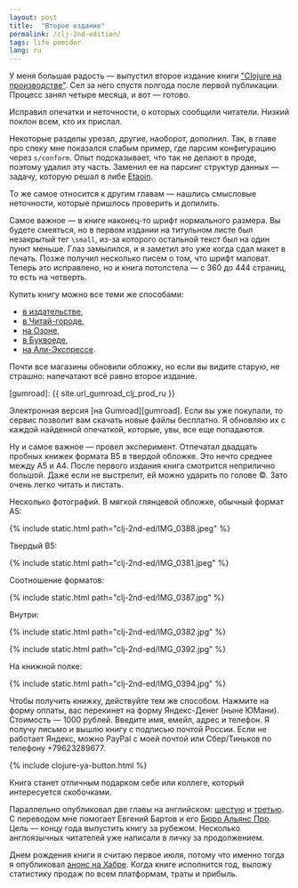 ```yaml
---
layout: post
title:  "Второе издание"
permalink: /clj-2nd-edition/
tags: life pomidor
lang: ru
---
```


[book-page]: /clojure-in-prod/

У меня большая радость — выпустил второе издание книги ["Clojure на
производстве"][book-page]. Сел за него спустя полгода после первой
публикации. Процесс занял четыре месяца, и вот — готово.

Исправил опечатки и неточности, о которых сообщили читатели. Низкий поклон всем,
кто их прислал.

[etaoin]: https://github.com/igrishaev/etaoin

Некоторые разделы урезал, другие, наоборот, дополнил. Так, в главе про спеку мне
показался слабым пример, где парсим конфигурацию через `s/conform`. Опыт
подсказывает, что так не делают в проде, поэтому удалил эту часть. Заменил ее на
парсинг структур данных — задачу, которую решал в либе [Etaoin][etaoin].

То же самое относится к другим главам — нашлись смысловые неточности, которые
пришлось проверить и допилить.

Самое важное — в книге наконец-то шрифт нормального размера. Вы будете смеяться,
но в первом издании на титульном листе был незакрытый тег `\small`, из-за
которого остальной текст был на один пункт меньше. Глаз замылился, и я заметил
это уже когда сдал макет в печать. Позже получил несколько писем о том, что
шрифт маловат. Теперь это исправлено, но и книга потолстела — с 360 до 444
страниц, то есть на четверть.

[ridero]: https://ridero.ru/books/clojure_na_proizvodstve/

[chitai-gorod]: https://www.chitai-gorod.ru/catalog/book/1267534/

[ozon]: https://www.ozon.ru/product/clojure-na-proizvodstve-179829229/

[bookvoed]: https://www.bookvoed.ru/book?id=10490030

[ali]: https://aliexpress.ru/item/1005002322504648.html

Купить книгу можно все теми же способами:

- [в издательстве][ridero],
- [в Читай-городе][chitai-gorod],
- [на Озоне][ozon],
- [в Буквоеде][bookvoed],
- [на Али-Экспрессе][ali].

Почти все магазины обновили обложку, но если вы видите старую, не страшно:
напечатают всё равно второе издание.

[gumroad]: {{ site.url_gumroad_clj_prod_ru }}

Электронная версия [на Gumroad][gumroad]. Если вы уже покупали, то сервис
позволит вам скачать новые файлы бесплатно. Я обновляю их с каждой найденной
опечаткой, которые, увы, все еще попадаются.

Ну и самое важное — провел эксперимент. Отпечатал двадцать пробных книжек
формата B5 в твердой обложке. Это нечто среднее между А5 и А4. После первого
издания книга смотрится неприлично большой. Даже если не выстрелит, ей можно
ударить по голове &copy;. Зато очень легко читать и листать.

Несколько фотографий. В мягкой глянцевой обложке, обычный формат А5:

<!-- more -->

{% include static.html path="clj-2nd-ed/IMG_0388.jpeg" %}

Твердый B5:

{% include static.html path="clj-2nd-ed/IMG_0381.jpeg" %}

Соотношение форматов:

{% include static.html path="clj-2nd-ed/IMG_0387.jpg" %}

Внутри:

{% include static.html path="clj-2nd-ed/IMG_0382.jpg" %}

{% include static.html path="clj-2nd-ed/IMG_0392.jpg" %}

На книжной полке:

{% include static.html path="clj-2nd-ed/IMG_0394.jpg" %}

Чтобы получить книжку, действуйте тем же способом. Нажмите на форму оплаты, вас
перекинет на форму Яндекс-Денег (ныне ЮМани). Стоимость — 1000 рублей. Введите
имя, емейл, адрес и телефон. Я получу письмо и вышлю книгу с подписью почтой
России. Если не работает Яндекс, можно PayPal с моей почтой или Сбер/Тиньков по
телефону +79623289677.

{% include clojure-ya-button.html %}

Книга станет отличным подарком себе или коллеге, который интересуется
скобочками.

[en6]: /en/clj-book-systems/
[en3]: /en/clj-book-exceptions/

[alliance]: https://tran.su/

Параллельно опубликовал две главы на английском: [шестую][en6] и
[третью][en3]. С переводом мне помогает Евгений Бартов и его [Бюро Альянс
Про][alliance]. Цель — концу года выпустить книгу за рубежом. Несколько
англоязычных читателей уже написали в личку за продолжением.

[habr]: https://habr.com/ru/post/508630/

Днем рождения книги я считаю первое июля, потому что именно тогда я опубликовал
[анонс на Хабре][habr]. Когда книге исполнится год, выложу статистику продаж по
всем платформам, траты и прибыль.
